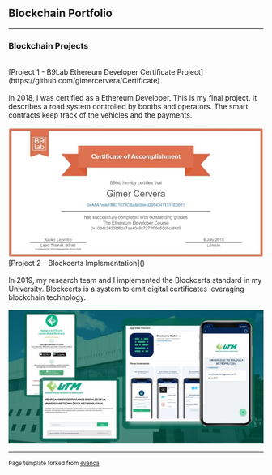 ## Blockchain Portfolio

---

### Blockchain Projects
<br>
[Project 1 - B9Lab Ethereum Developer Certificate Project](https://github.com/gimercervera/Certificate)
<br><br>
In 2018, I was certified as a Ethereum Developer. This is my final project. It describes a road system controlled by booths and operators. The smart contracts keep track of the vehicles and the payments.
<br><br>
<img src="images/certificate.jpg?raw=true"/>
<br>
[Project 2 - Blockcerts Implementation]()
<br><br>
In 2019, my research team and I implemented the Blockcerts standard in my University. Blockcerts is a system to emit digital certificates leveraging blockchain technology.
<br><br>
<img src="images/utm_certs.jpg?raw=true"/>

---
<p style="font-size:11px">Page template forked from <a href="https://github.com/evanca/quick-portfolio" target="_blank">evanca</a></p>
<!-- Remove above link if you don't want to attibute -->
